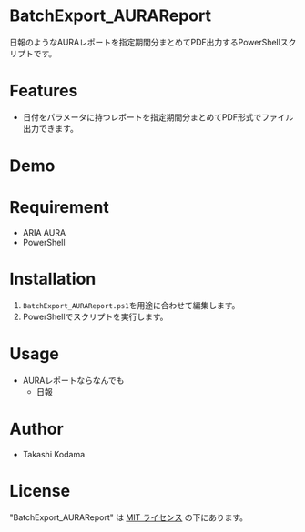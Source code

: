 # BatchExport_AURAReport

日報のようなAURAレポートを指定期間分まとめてPDF出力するPowerShellスクリプトです。

# Features

* 日付をパラメータに持つレポートを指定期間分まとめてPDF形式でファイル出力できます。


# Demo

# Requirement

* ARIA AURA 
* PowerShell

# Installation
1. ```BatchExport_AURAReport.ps1```を用途に合わせて編集します。
2. PowerShellでスクリプトを実行します。

# Usage

* AURAレポートならなんでも
    * 日報
 
# Author
 
* Takashi Kodama
 
# License
 
"BatchExport_AURAReport" は [MIT ライセンス](https://en.wikipedia.org/wiki/MIT_License) の下にあります。
